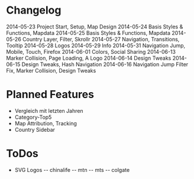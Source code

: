 # Changelog
2014-05-23 	Project Start, Setup, Map Design
2014-05-24	Basis Styles & Functions, Mapdata
2014-05-25	Basis Styles & Functions, Mapdata
2014-05-26	Country Layer, Filter, Skrollr
2014-05-27	Navigation, Transitions, Tooltip
2014-05-28	Logos
2014-05-29	Info
2014-05-31	Navigation Jump, Mobile, Touch, Firefox
2014-06-01	Colors, Social Sharing
2014-06-13	Marker Collision, Page Loading, A Logo
2014-06-14	Design Tweaks
2014-06-15	Design Tweaks, Hash Navigation
2014-06-16	Navigation Jump Filter Fix, Marker Collision, Design Tweaks


# Planned Features
-	Vergleich mit letzten Jahren
-	Category-Top5
-	Map Attribution, Tracking
- Country Sidebar

# ToDos
- SVG Logos
-- chinalife
-- mtn
-- mts
-- colgate
